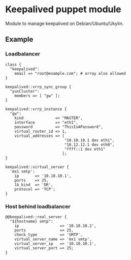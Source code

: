 # Keepalived puppet module

Module to manage keepalived on Debian/Ubuntu/Ukylin.

## Example


### Loadbalancer
    class {
      "keepalived":
        email => "root@example.com"; # array also allowed
    }

    keepalived::vrrp_sync_group {
      "yuxCluster":
        members => [ "gw" ];
    }

    keepalived::vrrp_instance {
      "gw":
        kind              => "MASTER",
        interface         => "eth1",
        password          => "ThisIsAPassword",
        virtual_router_id => 1,
        virtual_addresses => [
                              "10.10.10.1 dev eth1",
                              "10.12.12.1 dev eth0",
                              "ffff::1 dev eth1"
                             ];
    }

    keepalived::virtual_server {
      'mx1 smtp':
        ip       => '10.10.10.1',
        ports    => 25,
        lb_kind  => 'DR',
        protocol => 'TCP';
    }

### Host behind loadbalancer
    @@keepalived::real_server {
      "${hostname} smtp":
        ip                  => '10.10.10.2',
        ports               => 25,
        check_type          => 'SMTP',
        virtual_server_name => 'mx1 smtp',
        virtual_server_ip   => '10.10.10.1',
        virtual_server_port => 25;
    }


